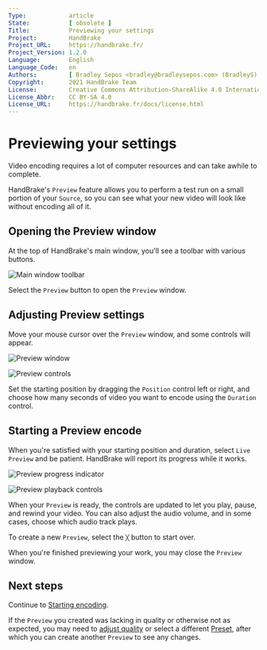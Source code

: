 ```yaml
---
Type:            article
State:           [ obsolete ]
Title:           Previewing your settings
Project:         HandBrake
Project_URL:     https://handbrake.fr/
Project_Version: 1.2.0
Language:        English
Language_Code:   en
Authors:         [ Bradley Sepos <bradley@bradleysepos.com> (BradleyS) ]
Copyright:       2021 HandBrake Team
License:         Creative Commons Attribution-ShareAlike 4.0 International
License_Abbr:    CC BY-SA 4.0
License_URL:     https://handbrake.fr/docs/license.html
---
```


Previewing your settings
========================

Video encoding requires a lot of computer resources and can take awhile to complete.

HandBrake's `Preview` feature allows you to perform a test run on a small portion of your `Source`, so you can see what your new video will look like without encoding all of it.

## Opening the Preview window

At the top of HandBrake's main window, you'll see a toolbar with various buttons.

<!-- .system-macos -->

![Main window toolbar](../../images/mac/toolbar-1.1.0.png "The Toolbar provides easy access to HandBrake's most common functions.")

<!-- /.system-macos -->

Select the `Preview` button to open the `Preview` window.

## Adjusting Preview settings

Move your mouse cursor over the `Preview` window, and some controls will appear.

<!-- .system-macos -->

![Preview window](../../images/mac/preview-window-1.1.0.jpg "HandBrake's Preview feature lets you test your settings on a small portion of your Source.")

![Preview controls](../../images/mac/preview-controls-1.1.0.png "You can set the starting position and duration of your Preview.")

<!-- /.system-macos -->

Set the starting position by dragging the `Position` control left or right, and choose how many seconds of video you want to encode using the `Duration` control.

## Starting a Preview encode

When you're satisfied with your starting position and duration, select `Live Preview` and be patient. HandBrake will report its progress while it works.

<!-- .system-macos -->

![Preview progress indicator](../../images/mac/preview-progress-1.1.0.png "HandBrake will report its progress while encoding your Preview.")

![Preview playback controls](../../images/mac/preview-controls-playback-1.1.0.png "Playback controls allow you to interact with your Preview when it's ready.")

<!-- /.system-macos -->

When your `Preview` is ready, the controls are updated to let you play, pause, and rewind your video. You can also adjust the audio volume, and in some cases, choose which audio track plays.

<!-- .system-macos -->

To create a new `Preview`, select the `╳` button to start over.

<!-- /.system-macos -->

When you're finished previewing your work, you may close the `Preview` window.

<!-- .continue -->

## Next steps

<!-- .success -->

Continue to [Starting encoding](start-encoding.html).

<!-- /.success -->
<!-- .fail -->

If the `Preview` you created was lacking in quality or otherwise not as expected, you may need to [adjust quality](adjust-quality.html) or select a different [Preset](select-preset.html), after which you can create another `Preview` to see any changes.

<!-- /.fail -->

<!-- /.continue -->
